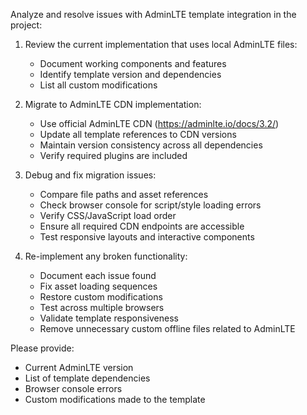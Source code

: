 Analyze and resolve issues with AdminLTE template integration in the project:

1. Review the current implementation that uses local AdminLTE files:
   - Document working components and features
   - Identify template version and dependencies
   - List all custom modifications

2. Migrate to AdminLTE CDN implementation:
   - Use official AdminLTE CDN (https://adminlte.io/docs/3.2/)
   - Update all template references to CDN versions
   - Maintain version consistency across all dependencies
   - Verify required plugins are included

3. Debug and fix migration issues:
   - Compare file paths and asset references
   - Check browser console for script/style loading errors
   - Verify CSS/JavaScript load order
   - Ensure all required CDN endpoints are accessible
   - Test responsive layouts and interactive components

4. Re-implement any broken functionality:
   - Document each issue found
   - Fix asset loading sequences
   - Restore custom modifications
   - Test across multiple browsers
   - Validate template responsiveness
   - Remove unnecessary custom offline files related to AdminLTE

Please provide:
- Current AdminLTE version
- List of template dependencies
- Browser console errors
- Custom modifications made to the template